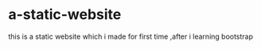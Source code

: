 # a-static-website

this is a static website which i made for first time ,after i learning bootstrap
